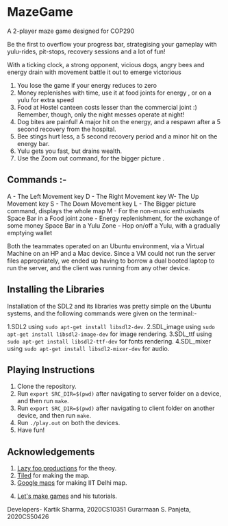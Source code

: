 # MazeGame
A 2-player maze game designed for COP290


Be the first to overflow your progress bar, strategising your gameplay
with yulu-rides, pit-stops, recovery sessions and a lot of fun!

With a ticking clock, a strong opponent, vicious dogs,
angry bees and energy drain with movement
battle it out to emerge victorious

1) You lose the game if your energy reduces to zero
2) Money replenishes with time, use it at food joints for energy , or on a yulu for extra speed
3) Food at Hostel canteen costs lesser than the commercial joint :) Remember, though, only the night messes operate at night!
4) Dog bites are painful! A major hit on the energy, and a respawn after a 5 second recovery from the hospital.
5) Bee stings hurt less, a 5 second recovery period and a minor hit on the energy bar.
6) Yulu gets you fast, but drains wealth.  
7) Use the Zoom out command, for the bigger picture .

## Commands :-
A - The Left Movement key 
D - The Right Movement key
W- The Up Movement key
S - The Down Movement key
L - The Bigger picture command, displays the whole map
M - For the non-music enthusiasts
Space Bar in a Food joint zone - Energy replenishment, for the exchange of some money
Space Bar in a Yulu Zone - Hop on/off a Yulu, with a gradually emptying wallet 


Both the teammates operated on an Ubuntu environment, via a Virtual Machine on an HP and a Mac device. Since a VM could not run the server files appropriately, we ended up having to borrow a dual booted laptop to run the server, and the client was running from any other device.

## Installing the Libraries 

Installation of the SDL2 and its libraries was pretty simple on the Ubuntu systems, and the following commands were given on the terminal:- 

1.SDL2 using `sudo apt-get install libsdl2-dev`. 
2.SDL_image using `sudo apt-get install libsdl2-image-dev` for image rendering. 
3.SDL_ttf using `sudo apt-get install libsdl2-ttf-dev` for fonts rendering. 
4.SDL_mixer using `sudo apt-get install libsdl2-mixer-dev` for audio. 

## Playing Instructions

1. Clone the repository.
2. Run ```export SRC_DIR=$(pwd)``` after navigating to server folder on a device, and then run ```make```.
3. Run ```export SRC_DIR=$(pwd)``` after navigating to client folder on another device, and then run ```make```.
4. Run ```./play.out``` on both the devices.
5. Have fun!

## Acknowledgements

1. [Lazy foo productions](https://lazyfoo.net/) for the theoy.
2. [Tiled](https://thorbjorn.itch.io/tiled) for making the map.
3. [Google maps](https://www.google.co.in/maps/place/Indian+Institute+of+Technology+Delhi/@28.545718,77.1905792,17z/data=!3m1!4b1!4m5!3m4!1s0x390d1df6b9055fb5:0x81c10b266b1ea3c0!8m2!3d28.545718!4d77.1927679) for making IIT Delhi map.
4) [Let's make games](https://youtube.com/playlist?list=PLhfAbcv9cehhkG7ZQK0nfIGJC_C-wSLrx) and his tutorials.



Developers- 
Kartik Sharma, 2020CS10351
Gurarmaan S. Panjeta, 2020CS50426
